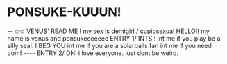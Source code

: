 # PONSUKE-KUUUN!
-- ✩✩  VENUS' READ ME ! 
	 my sex is demigirl / cupiosexual
      HELLO!! my name is venus and ponsukeeeeeee
                    ENTRY 1/ INTS ! 
  int me if you play be a silly seal. I BEG YOU
  int me if you are a solarballs fan
  int me if you need oomf
  ---- ENTRY 2/ DNI
  i love everyone. just dont be weird.
  

